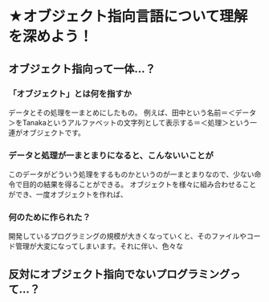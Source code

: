 # **★オブジェクト指向言語**について理解を深めよう！
## オブジェクト指向って一体...？
### 「オブジェクト」とは何を指すか
データとその処理を一まとめにしたもの。
例えば、田中という名前＝＜データ＞をTanakaというアルファベットの文字列として表示する＝＜処理＞という一連がオブジェクトです。 
### データと処理が一まとまりになると、こんないいことが
このデータがどういう処理をするものかというのが一まとまりなので、少ない命令で目的の結果を得ることができる。
オブジェクトを様々に組み合わせることができ、一度オブジェクトを作れば、
### 何のために作られた？
開発しているプログラミングの規模が大きくなっていくと、そのファイルやコード管理が大変になってしまいます。それに伴い、色々な
## 反対にオブジェクト指向でないプログラミングって...？
### 

